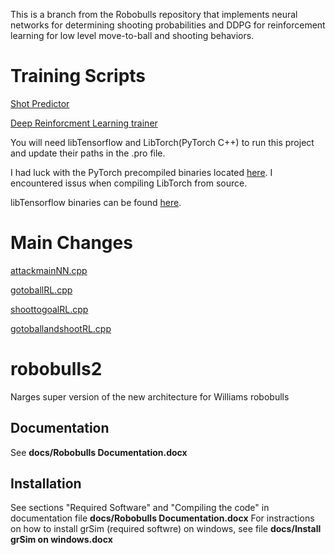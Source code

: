 This is a branch from the Robobulls repository that implements
neural networks for determining shooting probabilities and DDPG for reinforcement learning
for low level move-to-ball and shooting behaviors.

# Training Scripts
[Shot Predictor](https://github.com/justinandrewrodney/CanShootTrainer)

[Deep Reinforcment Learning trainer](https://github.com/justinandrewrodney/SSL_DDPG_rSoccer)


You will need libTensorflow and LibTorch(PyTorch C++) to run this project and update
their paths in the .pro file.

I had luck with the PyTorch precompiled binaries located [here](https://download.pytorch.org/libtorch/cu102/libtorch-win-shared-with-deps-debug-1.10.1%2Bcu102.zip).
I encountered issus when compiling LibTorch from source.

libTensorflow binaries can be found [here](https://www.tensorflow.org/install/lang_c).

# Main Changes

[attackmainNN.cpp](src/model/team/controllers/normal_game/behaviors/attackmainNN.cpp)

[gotoballRL.cpp](src/model/robot/behaviors/skills/gotoballRL.cpp)

[shoottogoalRL.cpp](src/model/robot/behaviors/skills/shoottogoalRL.cpp)

[gotoballandshootRL.cpp](src/model/robot/behaviors/skills/gotoballandshootRL.cpp)




robobulls2
==========

Narges super version of the new architecture for Williams robobulls

Documentation
-------------
See **docs/Robobulls Documentation.docx**

Installation
------------
See sections "Required Software" and "Compiling the code" in documentation file **docs/Robobulls Documentation.docx**
For instractions on how to install grSim (required softwre) on windows, see file **docs/Install grSim on windows.docx**

